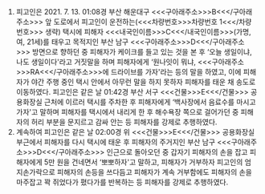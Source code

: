 1. 피고인은 2021. 7. 13. 01:08경 부산 해운대구 <<<구아래주소>>>B<<</구아래주소>>> 앞 도로에서 피고인이 운전하는(<<<차량번호>>>차량번호 1<<</차량번호>>> 생략) 택시에 피해자 <<<내국인이름>>>C<<</내국인이름>>>(가명, 여, 21세)를 태우고 목적지인 부산 남구 <<<구아래주소>>>D<<</구아래주소>>> 방면으로 향하던 중 피해자가 케이크를 들고 있는 것을 본 후 ‘오늘 생일이냐, 나도 생일이다'라고 거짓말을 하며 피해자에게 ‘원나잇이 뭐냐, <<<구아래주소>>>RA<<</구아래주소>>>에 드라이브를 가자'라는 등의 말을 하였고, 이에 피해자가 야간 주행 중인 택시 안에서 아무런 말을 하지 못하자 피해자를 태운 채 송도로 이동하였다.
피고인은 같은 날 01:42경 부산 서구 <<<건물>>>E<<</건물>>> 공용화장실 근처에 이르러 택시를 주차한 후 피해자에게 ‘백사장에서 음료수를 마시고 가자'고 말하며 피해자를 택시에서 내리게 한 후 해수욕장 쪽으로 걸어가던 중 피해자의 허리 부분을 문지르고 감싸 안는 등 피해자를 강제로 추행하였다.
2. 계속하여 피고인은 같은 날 02:00경 위 <<<건물>>>E<<</건물>>> 공용화장실 부근에서 피해자를 다시 택시에 태운 후 피해자의 주거지인 부산 남구 <<<구아래주소>>>D<<</구아래주소>>> 인근으로 돌아오던 중 갑자기 피해자의 손을 잡고 피해자에게 5만 원을 건네면서 ‘뽀뽀하자'고 말하고, 피해자가 거부하자 피고인의 엄지손가락으로 피해자의 손등을 쓰다듬고 피해자가 계속 거부함에도 피해자의 손을 마주잡고 꽉 쥐었다가 폈다가를 반복하는 등 피해자를 강제로 추행하였다.
